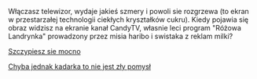 Włączasz telewizor, wydaje jakieś szmery i powoli sie rozgrzewa (to ekran w przestarzałej technologii ciekłych kryształków cukru).
Kiedy pojawia się obraz widzisz na ekranie kanał CandyTV, własnie leci program "Różowa Landrynka" prowadzony przez misia haribo i
swistaka z reklam milki?

[Szczypiesz sie mocno](../ptasieMleczko.md)

[Chyba jednak kadarka to nie jest zły pomysł](../kadarka/kadarka.md)